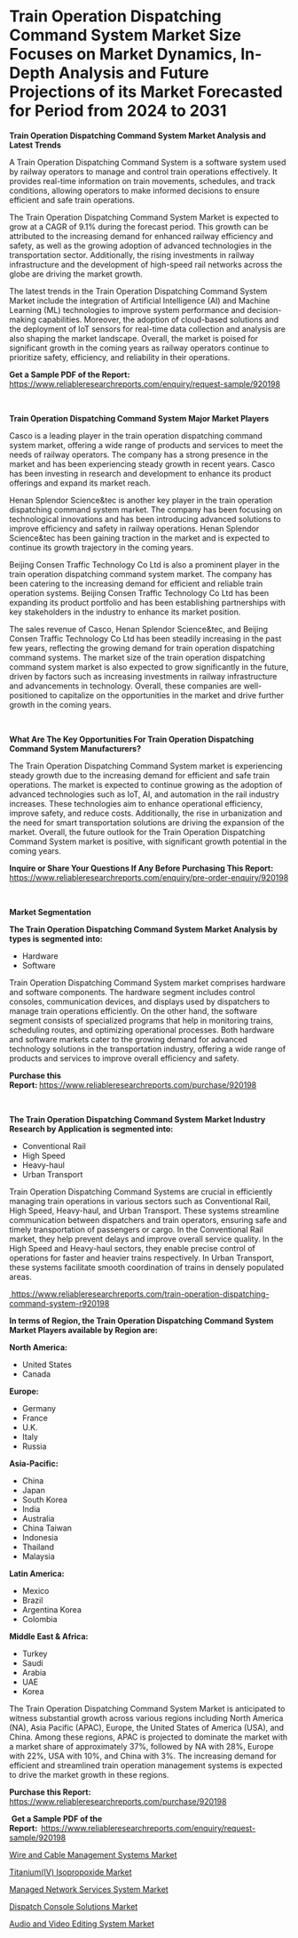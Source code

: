 <p><h1>Train Operation Dispatching Command System Market Size Focuses on Market Dynamics, In-Depth Analysis and Future Projections of its Market Forecasted for Period from 2024 to 2031</h1></p><p><strong>Train Operation Dispatching Command System Market Analysis and Latest Trends</strong></p>
<p><p>A Train Operation Dispatching Command System is a software system used by railway operators to manage and control train operations effectively. It provides real-time information on train movements, schedules, and track conditions, allowing operators to make informed decisions to ensure efficient and safe train operations.</p><p>The Train Operation Dispatching Command System Market is expected to grow at a CAGR of 9.1% during the forecast period. This growth can be attributed to the increasing demand for enhanced railway efficiency and safety, as well as the growing adoption of advanced technologies in the transportation sector. Additionally, the rising investments in railway infrastructure and the development of high-speed rail networks across the globe are driving the market growth.</p><p>The latest trends in the Train Operation Dispatching Command System Market include the integration of Artificial Intelligence (AI) and Machine Learning (ML) technologies to improve system performance and decision-making capabilities. Moreover, the adoption of cloud-based solutions and the deployment of IoT sensors for real-time data collection and analysis are also shaping the market landscape. Overall, the market is poised for significant growth in the coming years as railway operators continue to prioritize safety, efficiency, and reliability in their operations.</p></p>
<p><strong>Get a Sample PDF of the Report:&nbsp;</strong> <a href="https://www.reliableresearchreports.com/enquiry/request-sample/920198">https://www.reliableresearchreports.com/enquiry/request-sample/920198</a></p>
<p>&nbsp;</p>
<p><strong>Train Operation Dispatching Command System Major Market Players</strong></p>
<p><p>Casco is a leading player in the train operation dispatching command system market, offering a wide range of products and services to meet the needs of railway operators. The company has a strong presence in the market and has been experiencing steady growth in recent years. Casco has been investing in research and development to enhance its product offerings and expand its market reach.</p><p>Henan Splendor Science&tec is another key player in the train operation dispatching command system market. The company has been focusing on technological innovations and has been introducing advanced solutions to improve efficiency and safety in railway operations. Henan Splendor Science&tec has been gaining traction in the market and is expected to continue its growth trajectory in the coming years.</p><p>Beijing Consen Traffic Technology Co Ltd is also a prominent player in the train operation dispatching command system market. The company has been catering to the increasing demand for efficient and reliable train operation systems. Beijing Consen Traffic Technology Co Ltd has been expanding its product portfolio and has been establishing partnerships with key stakeholders in the industry to enhance its market position.</p><p>The sales revenue of Casco, Henan Splendor Science&tec, and Beijing Consen Traffic Technology Co Ltd has been steadily increasing in the past few years, reflecting the growing demand for train operation dispatching command systems. The market size of the train operation dispatching command system market is also expected to grow significantly in the future, driven by factors such as increasing investments in railway infrastructure and advancements in technology. Overall, these companies are well-positioned to capitalize on the opportunities in the market and drive further growth in the coming years.</p></p>
<p>&nbsp;</p>
<p><strong>What Are The Key Opportunities For Train Operation Dispatching Command System Manufacturers?</strong></p>
<p><p>The Train Operation Dispatching Command System market is experiencing steady growth due to the increasing demand for efficient and safe train operations. The market is expected to continue growing as the adoption of advanced technologies such as IoT, AI, and automation in the rail industry increases. These technologies aim to enhance operational efficiency, improve safety, and reduce costs. Additionally, the rise in urbanization and the need for smart transportation solutions are driving the expansion of the market. Overall, the future outlook for the Train Operation Dispatching Command System market is positive, with significant growth potential in the coming years.</p></p>
<p><strong>Inquire or Share Your Questions If Any Before Purchasing This Report:</strong> <a href="https://www.reliableresearchreports.com/enquiry/pre-order-enquiry/920198">https://www.reliableresearchreports.com/enquiry/pre-order-enquiry/920198</a></p>
<p>&nbsp;</p>
<p><strong>Market Segmentation</strong></p>
<p><strong>The Train Operation Dispatching Command System Market Analysis by types is segmented into:</strong></p>
<p><ul><li>Hardware</li><li>Software</li></ul></p>
<p><p>Train Operation Dispatching Command System market comprises hardware and software components. The hardware segment includes control consoles, communication devices, and displays used by dispatchers to manage train operations efficiently. On the other hand, the software segment consists of specialized programs that help in monitoring trains, scheduling routes, and optimizing operational processes. Both hardware and software markets cater to the growing demand for advanced technology solutions in the transportation industry, offering a wide range of products and services to improve overall efficiency and safety.</p></p>
<p><strong>Purchase this Report:&nbsp;</strong><a href="https://www.reliableresearchreports.com/purchase/920198">https://www.reliableresearchreports.com/purchase/920198</a></p>
<p>&nbsp;</p>
<p><strong>The Train Operation Dispatching Command System Market Industry Research by Application is segmented into:</strong></p>
<p><ul><li>Conventional Rail</li><li>High Speed</li><li>Heavy-haul</li><li>Urban Transport</li></ul></p>
<p><p>Train Operation Dispatching Command Systems are crucial in efficiently managing train operations in various sectors such as Conventional Rail, High Speed, Heavy-haul, and Urban Transport. These systems streamline communication between dispatchers and train operators, ensuring safe and timely transportation of passengers or cargo. In the Conventional Rail market, they help prevent delays and improve overall service quality. In the High Speed and Heavy-haul sectors, they enable precise control of operations for faster and heavier trains respectively. In Urban Transport, these systems facilitate smooth coordination of trains in densely populated areas.</p></p>
<p><a href="https://www.reliableresearchreports.com/train-operation-dispatching-command-system-r920198">&nbsp;https://www.reliableresearchreports.com/train-operation-dispatching-command-system-r920198</a></p>
<p><strong>In terms of Region, the Train Operation Dispatching Command System Market Players available by Region are:</strong></p>
<p>
    <p> <strong> North America: </strong>
        <ul>
            <li>United States</li>
            <li>Canada</li>
        </ul>
        </p> 
    <p> <strong> Europe: </strong>
        <ul>
            <li>Germany</li>
            <li>France</li>
            <li>U.K.</li>
            <li>Italy</li>
            <li>Russia</li>
        </ul>
        </p> 
    <p> <strong> Asia-Pacific: </strong>
        <ul>
            <li>China</li>
            <li>Japan</li>
            <li>South Korea</li>
            <li>India</li>
            <li>Australia</li>
            <li>China Taiwan</li>
            <li>Indonesia</li>
            <li>Thailand</li>
            <li>Malaysia</li>
        </ul>
        </p> 
    <p> <strong> Latin America: </strong>
        <ul>
            <li>Mexico</li>
            <li>Brazil</li>
            <li>Argentina Korea</li>
            <li>Colombia</li>
        </ul>
        </p> 
    <p> <strong> Middle East & Africa: </strong>
        <ul>
            <li>Turkey</li>
            <li>Saudi</li>
            <li>Arabia</li>
            <li>UAE</li>
            <li>Korea</li>
        </ul>
    </p>
    </p>
<p><p>The Train Operation Dispatching Command System Market is anticipated to witness substantial growth across various regions including North America (NA), Asia Pacific (APAC), Europe, the United States of America (USA), and China. Among these regions, APAC is projected to dominate the market with a market share of approximately 37%, followed by NA with 28%, Europe with 22%, USA with 10%, and China with 3%. The increasing demand for efficient and streamlined train operation management systems is expected to drive the market growth in these regions.</p></p>
<p><strong>Purchase this Report: </strong><a href="https://www.reliableresearchreports.com/purchase/920198">https://www.reliableresearchreports.com/purchase/920198</a></p>
<p>&nbsp;<strong>Get a Sample PDF of the Report:&nbsp;&nbsp;</strong><a href="https://www.reliableresearchreports.com/enquiry/request-sample/920198">https://www.reliableresearchreports.com/enquiry/request-sample/920198</a></p>
<p><strong></strong></p>
<p><p><a href="https://github.com/lairestrong/Market-Research-Report-List-1/blob/main/wire-and-cable-management-systems-market.md">Wire and Cable Management Systems Market</a></p><p><a href="https://www.linkedin.com/pulse/titaniumiv-isopropoxide-market-trends-focusing-insight-forecast-wtzlf?trackingId=UPp4VntfT6GFcGKD7iPFVw%3D%3D">Titanium(IV) Isopropoxide Market</a></p><p><a href="https://github.com/bmorecock/Market-Research-Report-List-4/blob/main/managed-network-services-system-market.md">Managed Network Services System Market</a></p><p><a href="https://github.com/drzsklfn31/Market-Research-Report-List-1/blob/main/dispatch-console-solutions-market.md">Dispatch Console Solutions Market</a></p><p><a href="https://github.com/msLonKoss78/Market-Research-Report-List-1/blob/main/audio-and-video-editing-system-market.md">Audio and Video Editing System Market</a></p></p>